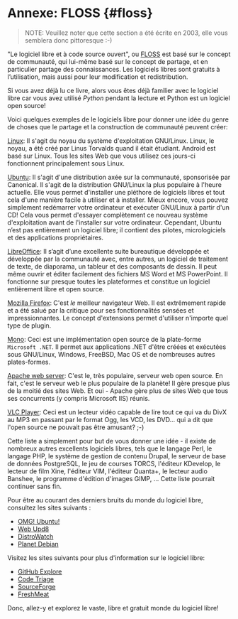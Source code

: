 # Annexe: FLOSS {#floss}

> NOTE: Veuillez noter que cette section a été écrite en 2003, elle vous semblera donc pittoresque :-)

"Le logiciel libre et à code source ouvert", ou [FLOSS](https://fr.wikipedia.org/wiki/Free/Libre_Open_Source_Software) est basé sur le concept de communauté, qui lui-même basé sur le concept de partage, et en particulier partage des connaissances. Les logiciels libres sont gratuits à l’utilisation, mais aussi pour leur modification et redistribution.

Si vous avez déjà lu ce livre, alors vous êtes déjà familier avec le logiciel libre car vous avez utilisé *Python* pendant la lecture et Python est un logiciel open source!

Voici quelques exemples de le logiciels libre pour donner une idée du genre de choses que le partage et la construction de communauté peuvent créer:

[Linux](http://www.kernel.org): Il s'agit du noyau du système d'exploitation GNU/Linux. Linux, le noyau, a été créé par Linus Torvalds quand il était étudiant. Android est basé sur Linux. Tous les sites Web que vous utilisez ces jours-ci fonctionnent principalement sous Linux.

[Ubuntu](http://www.ubuntu.com): Il s'agit d'une distribution axée sur la communauté, sponsorisée par Canonical. Il s'agit de la distribution GNU/Linux la plus populaire à l'heure actuelle. Elle vous permet d'installer une pléthore de logiciels libres et tout cela d'une manière facile à utiliser et à installer. Mieux encore, vous pouvez simplement redémarrer votre ordinateur et exécuter GNU/Linux à partir d'un CD! Cela vous permet d'essayer complètement ce nouveau système d'exploitation avant de l'installer sur votre ordinateur. Cependant, Ubuntu n’est pas entièrement un logiciel libre; il contient des pilotes, micrologiciels et des applications propriétaires.

[LibreOffice](http://www.libreoffice.org/): Il s’agit d’une excellente suite bureautique développée et développée par la communauté avec, entre autres, un logiciel de traitement de texte, de diaporama, un tableur et des composants de dessin. Il peut même ouvrir et éditer facilement des fichiers MS Word et MS PowerPoint. Il fonctionne sur presque toutes les plateformes et constitue un logiciel entièrement libre et open source.

[Mozilla Firefox](http://www.mozilla.org/products/firefox): C'est _le_ meilleur navigateur Web. Il est extrêmement rapide et a été salué par la critique pour ses fonctionnalités sensées et impressionnantes. Le concept d'extensions permet d'utiliser n'importe quel type de plugin.

[Mono](http://www.mono-project.com): Ceci est une implémentation open source de la plate-forme `Microsoft .NET`. Il permet aux applications .NET d'être créées et exécutées sous GNU/Linux, Windows, FreeBSD, Mac OS et de nombreuses autres plates-formes.

[Apache web server](http://httpd.apache.org): C'est le, très populaire, serveur web open source. En fait, c'est le serveur web le plus populaire de la planète! Il gère presque plus de la moitié des sites Web. Et oui - Apache gère plus de sites Web que tous ses concurrents (y compris Microsoft IIS) réunis.

[VLC Player](http://www.videolan.org/vlc/): Ceci est un lecteur vidéo capable de lire tout ce qui va du DivX au MP3 en passant par le format Ogg, les VCD, les DVD... qui a dit que l'open source ne pouvait pas être amusant? ;-)

Cette liste a simplement pour but de vous donner une idée - il existe de nombreux autres excellents logiciels libres, tels que le langage Perl, le langage PHP, le système de gestion de contenu Drupal, le serveur de base de données PostgreSQL, le jeu de courses TORCS, l'éditeur KDevelop, le lecteur de film Xine, l'éditeur VIM, l'éditeur Quanta+, le lecteur audio Banshee, le programme d'édition d'images GIMP, ... Cette liste pourrait continuer sans fin.

Pour être au courant des derniers bruits du monde du logiciel libre, consultez les sites suivants :

- [OMG! Ubuntu!](http://www.omgubuntu.co.uk/)
- [Web Upd8](http://www.webupd8.org/)
- [DistroWatch](http://www.distrowatch.com)
- [Planet Debian](http://planet.debian.org/)

Visitez les sites suivants pour plus d'information sur le logiciel libre:

- [GitHub Explore](http://github.com/explore)
- [Code Triage](http://www.codetriage.com/)
- [SourceForge](http://www.sourceforge.net)
- [FreshMeat](http://www.freshmeat.net)

Donc, allez-y et explorez le vaste, libre et gratuit monde du logiciel libre!
